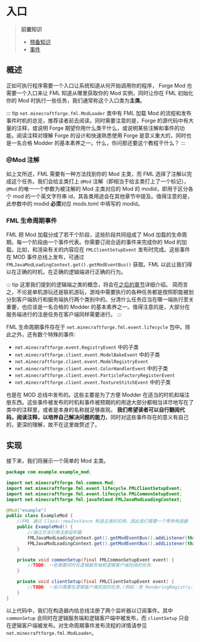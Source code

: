 # 入口

> **前置知识**
> - [预备知识](../preparing/README.md)
> - [事件](../event/README.md)

## 概述

正如可执行程序需要一个入口让系统知道从何开始调用你的程序， Forge Mod 也需要一个入口来让 FML 知道从哪里获取你的 Mod 实例，同时让你在 FML 初始化你的 Mod 时执行一些任务，我们通常称这个入口类为**主类**。

::: tip
`net.minecraftforge.fml.ModLoader` 类中有 FML 加载 Mod 的流程和发布事件时机的总览，推荐读者前去阅读。同时需要注意的是，Forge 的源代码中有大量的注释，或说明 Forge 期望你用什么类干什么，或说明某些注解和事件的功能。阅读注释对理解 Forge 的设计和快速熟悉使用 Forge 是意义重大的，同时也是一名合格 Modder 的基本素养之一。<heimu>什么，你问那还要这个教程干什么？</heimu>
:::

### @Mod 注解

如上文所述，FML 需要有一种方法找到你的 Mod 主类，而 FML 选择了注解以完成这个任务。我们会给主类打上 `@Mod` 注解（即相当于给主类打上了一个标记），`@Mod` 的唯一一个参数为被注解的 Mod 主类对应的 Mod 的 modid，即用于区分各个 mod 的一个英文字符串 id，其各类用途会在其他章节中提及。值得注意的是，此参数中的 modid **必须**对应 mods.toml 中填写的 modid。

### FML 生命周期事件

FML 把 Mod 加载分成了若干个阶段，这些阶段共同组成了 Mod 加载的生命周期。每一个阶段由一个事件代表。你需要订阅合适的事件来完成你的 Mod 的加载。比如，和渲染有关的内容应在 `FMLClientSetupEvent` 发布时完成。这些事件在 MOD 事件总线上发布，可通过 `FMLJavaModLoadingContext.get().getModEventBus()` 获取。FML 以此让我们得以在正确的时机，在正确的逻辑端进行正确的行为。

::: tip
这里我们提到的逻辑端之类的概念，将会在[之后的章节](../sides/README.md)详细介绍。  简而言之，不论是单机游玩还是联机游玩，游戏中需要执行的各种任务都是按照职能被划分到客户端执行和服务端执行两个类别中的。分清什么任务应当在哪一端执行至关重要，也应该是一名合格的 Modder 的基本素养之一。值得注意的是，大部分在服务端进行的注册任务在客户端同样需要进行。
:::

FML 生命周期事件存在于 `net.minecraftforge.fml.event.lifecycle` 包中。除此之外，还有数个特殊的事件: 
- `net.minecraftforge.event.RegistryEvent` 中的子类
- `net.minecraftforge.client.event.ModelBakeEvent` 中的子类
- `net.minecraftforge.client.event.ModelRegistryEvent`
- `net.minecraftforge.client.event.ColorHandlerEvent` 中的子类
- `net.minecraftforge.client.event.ParticleFactoryRegisterEvent`
- `net.minecraftforge.client.event.TextureStitchEvent` 中的子类

也是在 MOD 总线中发布的。这些主要是为了方便 Modder 在适当的时机和端注册东西。这些事件被发布的时机和事件被预期的的用途大部分都相当详尽地写在了类中的注释里，或者是本身的名称就足够直观。
**我们希望读者可以自行翻阅代码，阅读注释，以培养自己解决问题的能力**，同时对这些事件存在的意义有自己的，更深的理解，故不在这里做赘述了。

## 实现

接下来，我们将展示一个简单的 Mod 主类。

```java
package com.example.example_mod;

import net.minecraftforge.fml.common.Mod;
import net.minecraftforge.fml.event.lifecycle.FMLClientSetupEvent;
import net.minecraftforge.fml.event.lifecycle.FMLCommonSetupEvent;
import net.minecraftforge.fml.javafmlmod.FMLJavaModLoadingContext;

@Mod("example")
public class ExampleMod {
    //FML 通过 Class::newInstance 构造主类的实例，因此我们需要一个零参构造器
    public ExampleMod() {
        //通过方法引用注册监听器
        FMLJavaModLoadingContext.get().getModEventBus().addListener(this::commonSetup);
        FMLJavaModLoadingContext.get().getModEventBus().addListener(this::clientSetup);   
    }

    private void commonSetup(final FMLCommonSetupEvent event) {
        //TODO: 一些需要同时在逻辑服务端和逻辑客户端完成的任务.
    }

    private void clientSetup(final FMLClientSetupEvent event) {
        //TODO: 一些只需要在逻辑客户端完成的任务.(例如：用 RenderingRegistry::registerEntityRenderingHandler 给实体注册渲染器，等)
    }
}
```

以上代码中，我们在构造器内给总线注册了两个监听器以订阅事件。其中 `commonSetup` 会同时在逻辑服务端和逻辑客户端中被发布，而 `clientSetup` 只会在逻辑客户端被发布。对生命周期事件发布流程的详情请参见 `net.minecraftforge.fml.ModLoader`。
